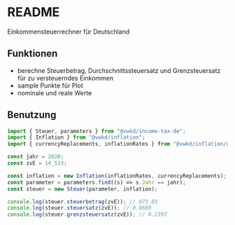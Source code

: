 # README

Einkommensteuerrechner für Deutschland



## Funktionen

- berechne Steuerbetrag, Durchschnittssteuersatz und Grenzsteuersatz für zu versteuerndes Einkommen
- sample Punkte für Plot
- nominale und reale Werte



## Benutzung

```ts
import { Steuer, parameters } from "@vwkd/income-tax-de";
import { Inflation } from "@vwkd/inflation";
import { currencyReplacements, inflationRates } from "@vwkd/inflation/de";

const jahr = 2020;
const zvE = 14_533;

const inflation = new Inflation(inflationRates, currencyReplacements);
const parameter = parameters.find((s) => s.Jahr == jahr);
const steuer = new Steuer(parameter, inflation);

console.log(steuer.steuerbetrag(zvE)); // 973.03
console.log(steuer.steuersatz(zvE)); // 0.0669
console.log(steuer.grenzsteuersatz(zvE)); // 0.2397
```

